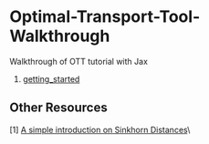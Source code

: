# Optimal-Transport-Tool-Walkthrough
Walkthrough of OTT tutorial with Jax

1. [getting_started](https://ott-jax.readthedocs.io/en/latest/tutorials/basic_ot_between_datasets.html)


## Other Resources
[1] [A simple introduction on Sinkhorn Distances](https://amsword.medium.com/a-simple-introduction-on-sinkhorn-distances-d01a4ef4f085)\

